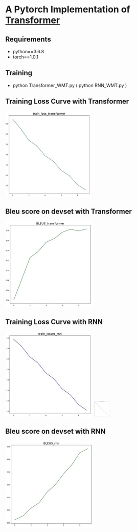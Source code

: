 # A Pytorch Implementation of [Transformer](https://arxiv.org/abs/1706.03762)

## Requirements
* python==3.6.8
* torch==1.0.1

## Training
* python Transformer_WMT.py ( python RNN_WMT.py )

## Training Loss Curve with Transformer
![train_tf](./img/train_tf.JPG)
## Bleu score on devset with Transformer
![bleu_tf](./img/bleu_tf.JPG)

## Training Loss Curve with RNN
![train_rnn](./img/train_rnn.JPG)
<img src=./img/train_rnn.JPG width="50" height="50">
## Bleu score on devset with RNN
![bleu_rnn](./img/bleu_rnn.JPG)
